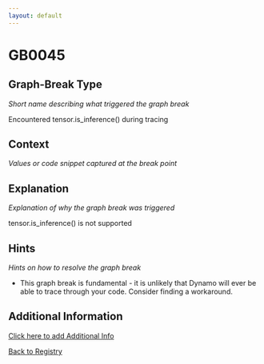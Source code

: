 ```yaml
---
layout: default
---
```

# GB0045

## Graph-Break Type
*Short name describing what triggered the graph break*

Encountered tensor.is_inference() during tracing

## Context
*Values or code snippet captured at the break point*



## Explanation
*Explanation of why the graph break was triggered*

tensor.is_inference() is not supported

## Hints
*Hints on how to resolve the graph break*

- This graph break is fundamental - it is unlikely that Dynamo will ever be able to trace through your code. Consider finding a workaround.


## Additional Information

<!-- ADDITIONAL INFORMATION START - Add custom information below this line -->

<!-- ADDITIONAL INFORMATION END -->


[Click here to add Additional Info](https://github.com/meta-pytorch/compile-graph-break-site/edit/main/docs/gb/gb0045.md)

[Back to Registry](../index.html)
